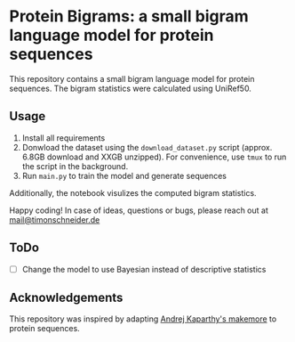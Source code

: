 # Protein Bigrams: a small bigram language model for protein sequences

This repository contains a small bigram language model for protein sequences. The bigram statistics were calculated using UniRef50.

## Usage

1. Install all requirements
2. Donwload the dataset using the `download_dataset.py` script (approx. 6.8GB download and XXGB unzipped). For convenience, use `tmux` to run the script in the background.
3. Run `main.py` to train the model and generate sequences

Additionally, the notebook visulizes the computed bigram statistics.

Happy coding! In case of ideas, questions or bugs, please reach out at [mail@timonschneider.de](mailto:mail@timonschneider.de)

## ToDo

- [ ] Change the model to use Bayesian instead of descriptive statistics

## Acknowledgements

This repository was inspired by adapting [Andrej Kaparthy's makemore](https://github.com/karpathy/makemore) to protein sequences.
